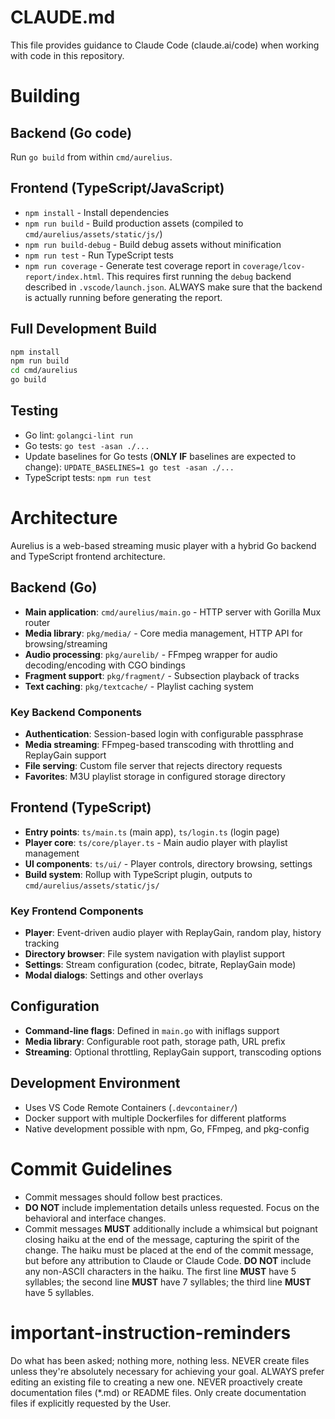# CLAUDE.md

This file provides guidance to Claude Code (claude.ai/code) when working with code in this repository.

# Building

## Backend (Go code)

Run `go build` from within `cmd/aurelius`.

## Frontend (TypeScript/JavaScript)

- `npm install` - Install dependencies
- `npm run build` - Build production assets (compiled to `cmd/aurelius/assets/static/js/`)
- `npm run build-debug` - Build debug assets without minification
- `npm run test` - Run TypeScript tests
- `npm run coverage` - Generate test coverage report in `coverage/lcov-report/index.html`. This requires first running the `debug` backend described in `.vscode/launch.json`. ALWAYS make sure that the backend is actually running before generating the report.

## Full Development Build

```bash
npm install
npm run build
cd cmd/aurelius
go build
```

## Testing

- Go lint: `golangci-lint run`
- Go tests: `go test -asan ./...`
- Update baselines for Go tests (**ONLY IF** baselines are expected to change): `UPDATE_BASELINES=1 go test -asan ./...`
- TypeScript tests: `npm run test`

# Architecture

Aurelius is a web-based streaming music player with a hybrid Go backend and TypeScript frontend architecture.

## Backend (Go)

- **Main application**: `cmd/aurelius/main.go` - HTTP server with Gorilla Mux router
- **Media library**: `pkg/media/` - Core media management, HTTP API for browsing/streaming
- **Audio processing**: `pkg/aurelib/` - FFmpeg wrapper for audio decoding/encoding with CGO bindings
- **Fragment support**: `pkg/fragment/` - Subsection playback of tracks
- **Text caching**: `pkg/textcache/` - Playlist caching system

### Key Backend Components

- **Authentication**: Session-based login with configurable passphrase
- **Media streaming**: FFmpeg-based transcoding with throttling and ReplayGain support
- **File serving**: Custom file server that rejects directory requests
- **Favorites**: M3U playlist storage in configured storage directory

## Frontend (TypeScript)

- **Entry points**: `ts/main.ts` (main app), `ts/login.ts` (login page)
- **Player core**: `ts/core/player.ts` - Main audio player with playlist management
- **UI components**: `ts/ui/` - Player controls, directory browsing, settings
- **Build system**: Rollup with TypeScript plugin, outputs to `cmd/aurelius/assets/static/js/`

### Key Frontend Components

- **Player**: Event-driven audio player with ReplayGain, random play, history tracking
- **Directory browser**: File system navigation with playlist support
- **Settings**: Stream configuration (codec, bitrate, ReplayGain mode)
- **Modal dialogs**: Settings and other overlays

## Configuration

- **Command-line flags**: Defined in `main.go` with iniflags support
- **Media library**: Configurable root path, storage path, URL prefix
- **Streaming**: Optional throttling, ReplayGain support, transcoding options

## Development Environment

- Uses VS Code Remote Containers (`.devcontainer/`)
- Docker support with multiple Dockerfiles for different platforms
- Native development possible with npm, Go, FFmpeg, and pkg-config

# Commit Guidelines

- Commit messages should follow best practices.
- **DO NOT** include implementation details unless requested. Focus on the behavioral and interface changes.
- Commit messages **MUST** additionally include a whimsical but poignant closing haiku at the end of the message, capturing the spirit of the change. The haiku must be placed at the end of the commit message, but before any attribution to Claude or Claude Code. **DO NOT** include any non-ASCII characters in the haiku. The first line **MUST** have 5 syllables; the second line **MUST** have 7 syllables; the third line **MUST** have 5 syllables.

# important-instruction-reminders
Do what has been asked; nothing more, nothing less.
NEVER create files unless they're absolutely necessary for achieving your goal.
ALWAYS prefer editing an existing file to creating a new one.
NEVER proactively create documentation files (*.md) or README files. Only create documentation files if explicitly requested by the User.
